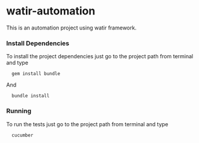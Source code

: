 # watir-automation 

This is an automation project using watir framework.


### Install Dependencies

To install the project dependencies just go to the project path from terminal and type

```
  gem install bundle
```

And 

```
  bundle install
```

### Running

To run the tests just go to the project path from terminal and type

```
  cucumber
```
